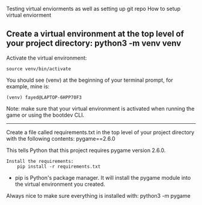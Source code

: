Testing virtual enviorments as well as setting up git repo
How to setup virtual enviorment

Create a virtual environment at the top level of your project directory:
python3 -m venv venv
---
Activate the virtual environment:

    source venv/bin/activate


You should see (venv) at the beginning of your terminal prompt, for example, mine is:

    (venv) fayed@LAPTOP-6HPP70F3

Note: make sure that your virtual environment is activated when running the game or using the bootdev CLI.

---

Create a file called requirements.txt in the top level of your project directory with the following contents:
    pygame==2.6.0

This tells Python that this project requires pygame version 2.6.0.

    Install the requirements:
        pip install -r requirements.txt

- pip is Python's package manager. It will install the pygame module into the virtual environment you created.

Always nice to make sure everything is installed with:
python3 -m pygame